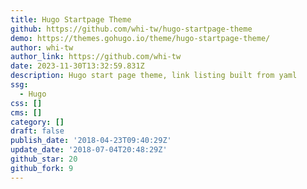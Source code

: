 ```yaml
---
title: Hugo Startpage Theme
github: https://github.com/whi-tw/hugo-startpage-theme
demo: https://themes.gohugo.io/theme/hugo-startpage-theme/
author: whi-tw
author_link: https://github.com/whi-tw
date: 2023-11-30T13:32:59.831Z
description: Hugo start page theme, link listing built from yaml
ssg:
  - Hugo
css: []
cms: []
category: []
draft: false
publish_date: '2018-04-23T09:40:29Z'
update_date: '2018-07-04T20:48:29Z'
github_star: 20
github_fork: 9
---
```


